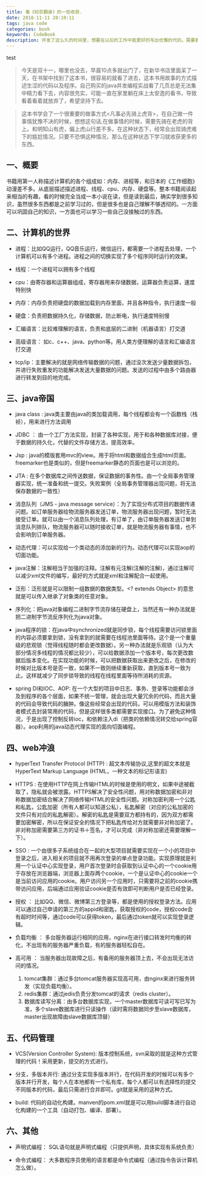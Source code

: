 ```yaml
---
title: 看《码农翻身》的一些收获.
date: 2018-11-11 20:10:11
tags: java code
categories: book
keywords: CodeBook
description: 开发了这么久的时间里，想要在以后的工作中能更好的写出优雅的代码，需要看很多的书籍，今天看了《码农翻身》这本书，看了一半。还是有很大收获的，书用了很通俗的故事描述了计算机的底层原理和java的一些技术.
---
```

test

> 今天是双十一，哪里也没去，早晨10点多就出门了，在新华书店里面呆了一天，在书架中找到了这本书，很容易的就看了进去，这本书用故事的方式描述生涩的代码以及程序。自己购买的java并发编程实战看了几页总是无法集中精力看下去，内容很充实，可能一直在家里躺在床上太安逸的看书，导致看着看着就放弃了，希望坚持下去。

> 这本书学会了一个很重要的做事方式<凡事必先骑上虎背>，在自己做一件事情犹豫不决的时候，想想这句话,在做事情的时候，需要先骑在老虎的背上。和明知山有虎，偏上虎山行差不多。在这种状态下，经常会出现骑虎难下的尴尬情况。只要不恐惧这种情况，那么在这种状态下学习就收获更多的东西。

## 一、概要

书籍用第一人称描述计算机的各个组成如：内存、进程等，和日本的《工作细胞》动漫差不多。从底层描述描述进程、线程、cpu、内存、硬盘等。整本书籍阅读起来相当的有趣，看的时候完全当成一本小说在读，但是读到最后，确实学到很多知识，虽然很多东西都是之前学习过的，但是很多也是自己理解不够透彻的。一方面可以巩固自己的知识，一方面也可以学习一些自己没接触过的东西。

## 二、计算机的世界

- 进程：比如QQ运行，QQ音乐运行，微信运行，都需要一个进程去处理，一个计算机可以有多个进程。进程之间的切换实现了多个程序同时运行的效果。

- 线程：一个进程可以拥有多个线程

- cpu：由寄存器和运算器组成，寄存器用来存储数据，运算器负责运算，速度特别快

- 内存：内存负责把硬盘的数据加载到内存里面，并且各种指令，执行速度一般

- 硬盘：负责把数据持久化，存储数据，防止断电，执行速度特别慢

- 汇编语言：比较难理解的语言，负责和底层的二进制（机器语言）打交道

- 高级语言： 如c、c++、java、python等。用人类方便理解的语言和汇编语言打交道

- tcp/ip：主要解决的就是网络传输数据的问题，通过没次发送少量数据拆包，并进行失败重发的功能解决发送大量数据的问题。发送的过程中由多个路由器进行转发到目的地完成。

## 三、java帝国

- java class : java类主要由java的类加载调用，每个线程都会有一个函数栈（栈祯），用来进行方法调用

- JDBC ： 由一个工厂方法实现，封装了各种实现，用于和各种数据库对接，便于数据的持久化，代替的文件存储方法，提高效率。

- Jsp : java的模版套用mvc的view。用于将html和数据组合生成html页面。freemarker也是类似的，但是freemarker静态的页面也是可以浏览的。

- JTA : 在多个数据库之间传送数据，保证数据的事务性。由一个全局事务管理器实现，统一准备和统一提交。失败案例（全局事务管理器出现问题，将无法保存数据的一致性）

- 消息队列（JMS - java message service）：为了实现分布式项目的数据传递问题。如订单服务器给物流服务器发送订单，物流服务器出现问题，暂时无法接受订单。就可以由一个消息队列处理，有订单了，由订单服务器发送订单到消息队列排队，物流服务器可以随时接收订单，就是物流服务器有事情，也不会影响到订单服务器。

- 动态代理：可以实现给一个类动态的添加新的行为。动态代理可以实现aop的切面功能。

- java注解：注解相当于加强的注释。注解有元注解(注解的注解)，通过注解可以减少xml文件的编写，最好的方式就是xml和注解配合一起使用。

- 泛形：泛形就是可以限制一组数据的数据类型。<? extends Object> 的意思就是可以传入继承了对象类的任意对象。

- 序列化：把java对象编程二进制字节流存储在硬盘上，当然还有一种办法就是把二进制字节流反序列化为java对象。

- java程序的锁：在java中synchronized就是同步锁，每个线程需要访问锁里面的内容必须要拿到锁，没有拿到的就需要在线程池里面等待。这个是一个重量级的悲观锁（觉得线程随时都会更改数据）。另一种办法就是乐观锁（认为大部分情况多线程的情况都比较少），可以给数据添加一个版本号，每次更改数据后版本变化。在实现功能的时候，可以把数据获取出来更改之后，在修改的时候对比版本号是否一致，如果不一致则继续重新获取，直到版本号一致为止。这样就减少了同步锁导致的线程在线程里面等待所消耗的资源。

- spring DI和IOC、AOP: 在一个大型的项目中日志、事务、登录等功能都会涉及到程序的各个层面，如果不统一管理，就会出现大量冗余的代码，而且大量的代码会导致代码的臃肿。像这些经常会出现的代码，可以用模版方法和装饰者模式去封装常用的代码，但是这样很多类都需要实现接口。为了避免这种情况，于是出现了控制反转ioc，和依赖注入di（把类的依赖情况转交给spring容器）。aop利用的java动态代理实现的面向切面编程。

## 四、web冲浪

- hyperText Transfer Protocol (HTTP) : 超文本传输协议,这里的超文本就是HyperText Markup Language (HTML，一种文本的标记形语言)

- HTTPS : 在使用HTTP在网上传输HTML的时候是使用的明文，如果中途被截取了，隐私就会被泄露。HTTPS解决了安全性问题，用对称数据加密和非对称数据加密结合解决了网络传输HTML的安全性问题。对称加密利用一个公匙和私匙，公匙加密（所有人都可以知道公私），私匙解密（对应的公私加密的文件只有对应的私匙解密）。解密的私匙是需要双方都持有的，因为双方都需要加密解密，所以在保证安全的情况下把私匙传给对方就需要非对称加密了。非对称加密需要第三方的证书＋签名，才可以完成（非对称加密还需要理解一下）。

- SSO : 一个由很多子系统组合在一起的大型项目就需要实现在一个小的项目中登录之后，进入相关的项目就不用再次登录的单点登录功能。实现原理就是利用一个认证中心实现登录，用户首次登录时会获取到认证中心的一个cookie用于存放在浏览器端，浏览器上面存两个cookie，一个是认证中心的cookie一个是当前访问应用的cookie。用户访问另一个应用时，只需要将之前的cookie携带访问应用，后端通过应用验证cookie是否有效即可判断用户是否已经登录。

- 授权 ： 比如QQ、微信、微博第三方登录等，都是使用的授权登录方法。应用可以通过自己申请的第三方的appid和密匙，获取授权的code，授权code会有超时时间等，通过code可以获得token，最后通过token就可以实现登录逻辑。

- 负载均衡 ： 多台服务器运行相同的应用，nginx在进行接口转发时均衡的转化，不出现有的服务器严重负载，有的服务器轻松自在。

- 高可用 ： 当服务器出现故障之后，有备用的服务器顶上去，不会出现无法访问的情况。

    1. tomcat集群：通过多台tomcat服务器实现高可用，由nginx来进行服务转发（实现负载均衡）。
    2. redis集群：通过jedis负责分发tomcat的请求（redis cluster）。
    3. 数据库读写分离：由多台数据库实现，一个master数据库可读可写已写为准，多个slave数据库进行只读操作（读时需将数据同步至slave数据库，master出现故障由slave数据库顶替）

## 五、代码管理

- VCS(Version Controller System): 版本控制系统，svn采取的就是这种方式管理的代码！采用更新，提交的方式进行。

- 分支，多版本并行: 通过分支实现多版本并行，在代码开发的时候可以有多个版本并行开发，每个人在本地都有一个私有库，每个人都可以有选择性的提交不同版本的代码，最后只需进行合并即可。git就是采用的这种方式。

- build: 代码的自动化构建。manven的pom.xml就是可以用build脚本进行自动化构建的一个工具（自动打包、编译、部署）。

## 六、其他

- 声明式编程： SQL语句就是声明式编程（只提供声明，具体实现有系统负责）

- 命令式编程： 大多数程序员使用的语言都是命令式编程（通过指令告诉计算机怎么做）。

